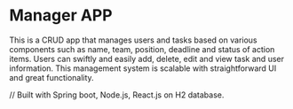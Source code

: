 # Manager APP

This is a CRUD app that manages users and tasks based on various components such as name, team, position, deadline and status of action items. 
Users can swiftly and easily add, delete, edit and view task and user information. This management system is scalable with straightforward UI and great functionality.

// Built with Spring boot, Node.js, React.js on H2 database. 
